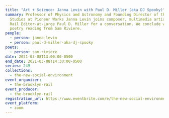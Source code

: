 ```yaml
---
title: "Art + Science: Janna Levin with Paul D. Miller (aka DJ Spooky)"
summary: Professor of Physics and Astronomy and Founding Director of the Science
  Studios at Pioneer Works Janna Levin joins composer, multimedia artist, and
  Rail Editor-at-Large Paul D. Miller for a conversation. We conclude with a
  poetry reading from Sam Riviere.
people:
  - person: janna-levin
  - person: paul-d-miller-aka-dj-spooky
poets:
  - person: sam-riviere
date: 2021-03-08T13:00:00-0500
end_date: 2021-03-08T14:30:00-0500
series: 249
collections:
  - the-new-social-environment
event_organizer:
  - the-brooklyn-rail
event_producer:
  - the-brooklyn-rail
registration_url: https://www.eventbrite.com/e/the-new-social-environment-249-art-science-janna-levin-paul-d-miller-tickets-144673946669
event_platform:
  - zoom
---
```

